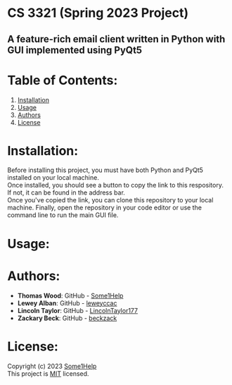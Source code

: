 # **CS 3321 (Spring 2023 Project)**
## A feature-rich email client written in Python with GUI implemented using PyQt5

# Table of Contents:
1. [Installation](#installation)
2. [Usage](#usage)
3. [Authors](#authors)
4. [License](#license)
# Installation:
Before installing this project, you must have both Python and PyQt5 installed on your local machine. <br>
Once installed, you should see a button to copy the link to this respository. If not, it can be found in the address bar.<br>
Once you've copied the link, you can clone this repository to your local machine. Finally, open the repository in your code editor or use the command line to run the main GUI file.
# Usage:
# Authors:
- **Thomas Wood**: GitHub - [Some1Help](https://github.com/Some1Help) <br>
- **Lewey Alban**: GitHub - [leweyccac](https://github.com/leweyccac) <br>
- **Lincoln Taylor**: GitHub - [LincolnTaylor177](https://github.com/LincolnTaylor177) <br>
- **Zackary Beck**: GitHub - [beckzack](https://github.com/beckzack) <br>
# License:
Copyright (c) 2023 [Some1Help](https://github.com/Some1Help/3321)  <br> This project is [MIT](LICENSE.md) licensed.
